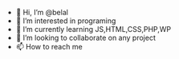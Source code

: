 - 👋 Hi, I’m @belal
- 👀 I’m interested in programing
- 🌱 I’m currently learning JS,HTML,CSS,PHP,WP
- 💞️ I’m looking to collaborate on any project
- 📫 How to reach me 

<!---
MY is a ✨ special ✨ repository because its `README.md` (this file) appears on your GitHub profile.
You can click the Preview link to take a look at your changes.
--->
